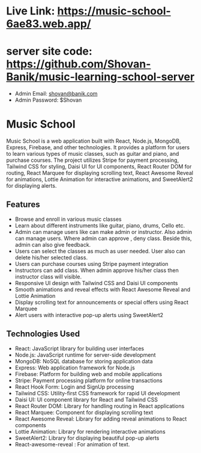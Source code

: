 # Live Link: https://music-school-6ae83.web.app/
# server site code: https://github.com/Shovan-Banik/music-learning-school-server
* Admin Email: shovan@banik.com
* Admin Password: $Shovan

# Music School

Music School is a web application built with React, Node.js, MongoDB, Express, Firebase, and other technologies. It provides a platform for users to learn various types of music classes, such as guitar and piano, and purchase courses. The project utilizes Stripe for payment processing, Tailwind CSS for styling, Daisi UI for UI components, React Router DOM for routing, React Marquee for displaying scrolling text, React Awesome Reveal for animations, Lottie Animation for interactive animations, and SweetAlert2 for displaying alerts.

## Features

- Browse and enroll in various music classes
- Learn about different instruments like guitar, piano, drums, Cello etc.
- Admin can manage users like can make admin or instructor. Also admin can manage users. Where admin can approve , deny class. Beside this, admin can also give feedback.
- Users can select the classes as much as user needed. User also can delete his/her selected class.
- Users can purchase courses using Stripe payment integration
- Instructors can add class. When admin approve his/her class then instructor class will visible.
- Responsive UI design with Tailwind CSS and Daisi UI components
- Smooth animations and reveal effects with React Awesome Reveal and Lottie Animation
- Display scrolling text for announcements or special offers using React Marquee
- Alert users with interactive pop-up alerts using SweetAlert2

## Technologies Used

- React: JavaScript library for building user interfaces
- Node.js: JavaScript runtime for server-side development
- MongoDB: NoSQL database for storing application data
- Express: Web application framework for Node.js
- Firebase: Platform for building web and mobile applications
- Stripe: Payment processing platform for online transactions
- React Hook Form: Login and SignUp processing 
- Tailwind CSS: Utility-first CSS framework for rapid UI development
- Daisi UI: UI component library for React and Tailwind CSS
- React Router DOM: Library for handling routing in React applications
- React Marquee: Component for displaying scrolling text
- React Awesome Reveal: Library for adding reveal animations to React components
- Lottie Animation: Library for rendering interactive animations
- SweetAlert2: Library for displaying beautiful pop-up alerts
- React-awesome-reveal : For animation of text.
